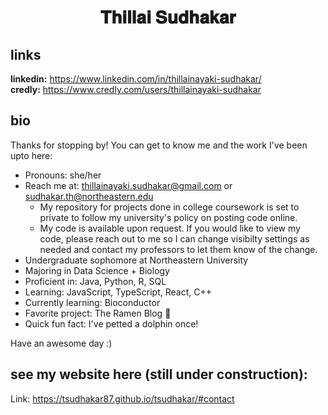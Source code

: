 <h1 align = "center">𝐓𝐡𝐢𝐥𝐥𝐚𝐢 𝐒𝐮𝐝𝐡𝐚𝐤𝐚𝐫</h1>

## links
**linkedin:** https://www.linkedin.com/in/thillainayaki-sudhakar/ \
**credly:** https://www.credly.com/users/thillainayaki-sudhakar

## bio
Thanks for stopping by! You can get to know me and the work I've been upto here:
- Pronouns: she/her
- Reach me at: thillainayaki.sudhakar@gmail.com or sudhakar.th@northeastern.edu
    - My repository for projects done in college coursework is set to private to follow my university's policy on posting code online.
    - My code is available upon request. If you would like to view my code, please reach out to me so I can change visibilty settings as needed and contact my professors to let them know of the change.
- Undergraduate sophomore at Northeastern University
- Majoring in Data Science + Biology
- Proficient in: Java, Python, R, SQL
- Learning: JavaScript, TypeScript, React, C++
- Currently learning: Bioconductor
- Favorite project: The Ramen Blog 🍜
- Quick fun fact: I've petted a dolphin once!

Have an awesome day :)

## see my website here (still under construction):
Link: https://tsudhakar87.github.io/tsudhakar/#contact

<!--
**tsudhakar87/tsudhakar87** is a ✨ _special_ ✨ repository because its `README.md` (this file) appears on your GitHub profile.

Here are some ideas to get you started:

- 🔭 I’m currently working on ...
- 🌱 I’m currently learning ...
- 👯 I’m looking to collaborate on ...
- 🤔 I’m looking for help with ...
- 💬 Ask me about ...
- 📫 How to reach me: ...
- 😄 Pronouns: she/her
- ⚡ Fun fact: ...
- My Resume: Thillai Sudhakar - Computer Science - 2027
-->
